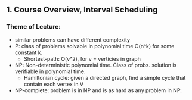 ## 1. Course Overview, Interval Scheduling

### Theme of Lecture:
- similar problems can have different complexity
- P: class of problems solvable in polynomial time O(n^k) for some constant k. 
    - Shortest-path: O(v^2), for v = verticies in graph
- NP: Non-deterministic polynomial time. Class of probs. solution is verifiable in polynomial time.
    - Hamiltonian cycle: given a directed graph, find a simple cycle that contain each vertex in V
- NP-complete: problem is in NP and is as hard as any problem in NP. 